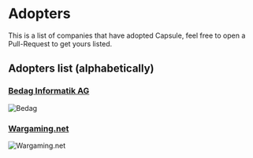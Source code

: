 # Adopters

This is a list of companies that have adopted Capsule, feel free to open a Pull-Request to get yours listed.

## Adopters list (alphabetically)

### [Bedag Informatik AG](https://www.bedag.ch/)
![Bedag](https://www.bedag.ch/wGlobal/wGlobal/layout/images/logo.svg)

### [Wargaming.net](https://www.wargaming.net/)
![Wargaming.net](https://static-cspbe-eu.wargaming.net/images/logo@2x.png)
